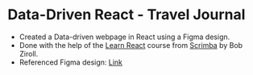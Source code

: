 # Data-Driven React - Travel Journal
- Created a Data-driven webpage in React using a Figma design.
- Done with the help of the [Learn React](https://scrimba.com/learn-react-c0e) course from [Scrimba](@scrimba) by Bob Ziroll.
- Referenced Figma design: [Link](figma.com/file/QG4cOExkdbIbhSfWJhs2gs/Travel-Journal?node-id=0%3A1)
